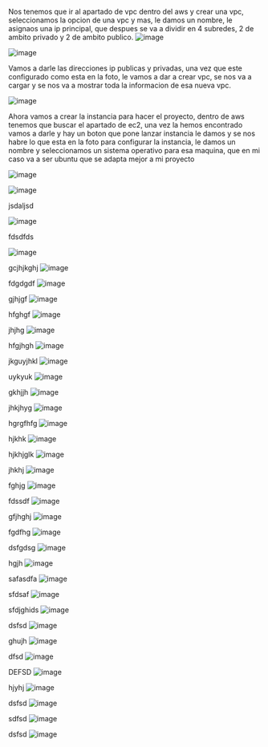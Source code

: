 Nos tenemos que ir al apartado de vpc dentro del aws y crear una vpc, seleccionamos la opcion de una vpc y mas, le damos un nombre, le asignaos una ip principal, que despues se va a dividir en 4 subredes, 2 de ambito privado y 2 de ambito publico.
![image](https://github.com/user-attachments/assets/68528a84-2339-4146-a26f-57a3a67566ce)

![image](https://github.com/user-attachments/assets/caadff9a-2032-4db7-8a5c-c33157d09b30)

Vamos a darle las direcciones ip publicas y privadas, una vez que este configurado como esta en la foto, le vamos a dar a crear vpc, se nos va a cargar y se nos va a mostrar toda la informacion de esa nueva vpc.

![image](https://github.com/user-attachments/assets/03934846-3b87-4ce0-a056-c0e4babf995c)

Ahora vamos a crear la instancia para hacer el proyecto, dentro de aws tenemos que buscar el apartado de ec2, una vez la hemos encontrado vamos a darle y hay un boton que pone lanzar instancia le damos y se nos habre lo que esta en la foto para configurar la instancia, le damos un nombre y seleccionamos un sistema operativo para esa maquina, que en mi caso va a ser ubuntu que se adapta mejor a mi proyecto

![image](https://github.com/user-attachments/assets/cfff8a8c-83d6-4274-99f2-70b5992cfbe8)



![image](https://github.com/user-attachments/assets/a2d1d1e4-1630-472c-be51-bac7a054f2fc)


jsdaljsd

![image](https://github.com/user-attachments/assets/6ba9b593-eaa6-4629-be5b-234534d69fef)


fdsdfds

![image](https://github.com/user-attachments/assets/8d480562-bbd8-4f1d-82d1-8c463399cae5)

gcjhjkghj
![image](https://github.com/user-attachments/assets/b04abec0-ce48-45bf-8105-14ade7b8b279)

fdgdgdf
![image](https://github.com/user-attachments/assets/4aac11c2-b3b6-4941-ba9d-8e8c2bfc4da7)

gjhjgf
![image](https://github.com/user-attachments/assets/78315f8e-17e3-41f5-bc99-6ed4c40d7b54)

hfghgf
![image](https://github.com/user-attachments/assets/2427e4b3-62e9-4b24-acb5-eecfc8259c27)

jhjhg
![image](https://github.com/user-attachments/assets/a811038b-2900-4282-aeb7-6c2261077ba1)

hfgjhgh
![image](https://github.com/user-attachments/assets/6bd8e5dc-24c4-4e6f-b11a-7ce0e2bf3a0d)

jkguyjhkl
![image](https://github.com/user-attachments/assets/39e9ff00-2694-4ebb-8e60-711e8b0de77f)

uykyuk
![image](https://github.com/user-attachments/assets/ae3eb798-657e-4a86-8453-301d16ac9649)

gkhjjh
![image](https://github.com/user-attachments/assets/46a70e07-7179-445b-9382-40643b794b47)

jhkjhyg
![image](https://github.com/user-attachments/assets/3ccc3611-77b5-49f0-a847-f19917ad4ea5)

hgrgfhfg
![image](https://github.com/user-attachments/assets/c915487a-2176-4f0f-8981-f0270ccdce6e)

hjkhk
![image](https://github.com/user-attachments/assets/3fc57c5f-e045-4bee-8bdb-25ebe1b8a1bb)

hjkhjglk
![image](https://github.com/user-attachments/assets/4699ab6f-cdd4-41cd-8419-e51c98bee80c)

jhkhj
![image](https://github.com/user-attachments/assets/4f9d60f0-2d65-49e6-9881-f8b398ecce32)

fghjg
![image](https://github.com/user-attachments/assets/d4da6774-6c76-411d-81bf-7af2935fb713)

fdssdf
![image](https://github.com/user-attachments/assets/891ff086-57a2-4f1b-b5a6-2c9513ff87a9)

gfjhghj
![image](https://github.com/user-attachments/assets/4595aea7-3057-4c08-b155-d17f929c5b5d)

fgdfhg
![image](https://github.com/user-attachments/assets/91dda7bc-ac13-466c-868a-a4d8292ccd26)

dsfgdsg
![image](https://github.com/user-attachments/assets/b5319224-d99b-4ae9-8a63-4bcd7a564173)

hgjh
![image](https://github.com/user-attachments/assets/d9275226-3f2d-4e81-886c-be2751a52b6e)

safasdfa
![image](https://github.com/user-attachments/assets/e96f3991-a9bd-4977-a898-be2e8bebd506)

sfdsaf
![image](https://github.com/user-attachments/assets/76e10449-84e3-425d-b09d-a1848253fc89)

sfdjghids
![image](https://github.com/user-attachments/assets/805fa734-c10b-428b-a5d8-360b3db7f1fe)

dsfsd
![image](https://github.com/user-attachments/assets/b9a93b87-28d3-4152-9180-6c94db401f51)

ghujh
![image](https://github.com/user-attachments/assets/f820fb83-4898-4ea0-9b01-e43dfc04debc)

dfsd
![image](https://github.com/user-attachments/assets/89b6632f-675b-465d-a5dd-7ada9641bb92)

DEFSD
![image](https://github.com/user-attachments/assets/f9ed340b-72f8-4201-babb-fe61674ac545)

hjyhj
![image](https://github.com/user-attachments/assets/85220a83-7dd9-4fa7-b5a3-292af7243672)

dsfsd
![image](https://github.com/user-attachments/assets/44fc2325-0860-463d-822e-ffeb518ef7ef)

sdfsd
![image](https://github.com/user-attachments/assets/d0c8eb2e-9ca7-4b19-a430-86eefd8456e2)

dsfsd
![image](https://github.com/user-attachments/assets/a9848e68-cbbb-4e15-8361-e00d63e3c80c)

































